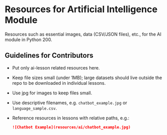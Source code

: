 # Resources for Artificial Intelligence Module

Resources such as essential images, data (CSV/JSON files), etc., for the AI module in Python 200.

## Guidelines for Contributors
- Put only ai-lesson related resources here.
- Keep file sizes small (under 1MB); large datasets should live outside the repo to be downloaded in individual lessons.
- Use jpg for images to keep files small.
- Use descriptive filenames, e.g. `chatbot_example.jpg` or `language_sample.csv`.
- Reference resources in lessons with relative paths, e.g.:

  ```markdown
  ![Chatbot Example](resources/ai/chatbot_example.jpg)